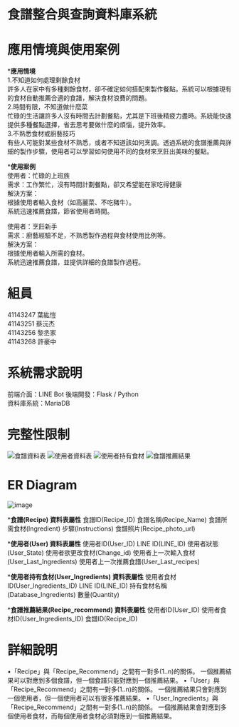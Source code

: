 # 食譜整合與查詢資料庫系統

# 應用情境與使用案例
***應用情境**  
1.不知道如何處理剩餘食材   
許多人在家中有多種剩餘食材，卻不確定如何搭配來製作餐點。系統可以根據現有的食材自動推薦合適的食譜，解決食材浪費的問題。   
2.時間有限，不知道做什麼菜   
忙碌的生活讓許多人沒有時間去計劃餐點，尤其是下班後精疲力盡時。系統能快速提供多種餐點選擇，省去思考要做什麼的煩惱，提升效率。   
3.不熟悉食材或廚藝技巧   
有些人可能對某些食材不熟悉，或者不知道該如何烹調。透過系統的食譜推薦與詳細的製作步驟，使用者可以學習如何使用不同的食材來烹飪出美味的餐點。   


***使用案例**  
使用者：忙碌的上班族  
需求：工作繁忙，沒有時間計劃餐點，卻又希望能在家吃得健康    
解決方案：  
根據使用者輸入食材（如高麗菜、不吃豬牛）。  
系統迅速推薦食譜，節省使用者時間。  
  
使用者：烹飪新手  
需求：廚藝經驗不足，不熟悉製作過程與食材使用比例等。    
解決方案：  
根據使用者輸入所需的食材。  
系統迅速推薦食譜，並提供詳細的食譜製作過程。  

# 組員
41143247  葉紘愷  
41143251  蔡沅杰  
41143256  黎丞家  
41143268  許豪中

# 系統需求說明  
前端介面：LINE Bot​
後端開發：Flask / Python  
資料庫系統：MariaDB  

# 完整性限制
![食譜資料表](https://github.com/user-attachments/assets/38f2c7fe-3705-41ea-b03b-f6bb7bbac7a4)
![使用者資料表](https://github.com/user-attachments/assets/a9d35ad9-666f-497f-bd5b-52fbe733484e)
![使用者持有食材](https://github.com/user-attachments/assets/66e01658-aace-4215-9def-256a1341ab38)
![食譜推薦結果](https://github.com/user-attachments/assets/5f6f98be-8d65-4d67-b35b-9d807eafb670)

# ER Diagram
![image](https://github.com/user-attachments/assets/73ce79ed-2156-4b2a-bcff-ba7195cc0f08)

***食譜(Recipe) 資料表屬性**
食譜ID(Recipe_ID)
食譜名稱(Recipe_Name)
食譜所需食材(Ingredient)
步驟(Instructions)
食譜照片(Recipe_photo_url)

***使用者(User) 資料表屬性**
使用者ID(User_ID)
LINE ID(LINE_ID)
使用者狀態(User_State)
使用者欲更改食材(Change_id)
使用者上一次輸入食材(User_Last_Ingredients)
使用者上一次推薦食譜(User_Last_recipes)

***使用者持有食材(User_Ingredients) 資料表屬性**
使用者食材ID(User_Ingredients_ID)
LINE ID(LINE_ID)
持有食材名稱(Database_Ingredients)
數量(Quantity)


***食譜推薦結果(Recipe_recommend) 資料表屬性**
使用者ID(User_ID)
使用者食材ID(User_Ingredients_ID)
食譜ID(Recipe_ID)

# 詳細說明
•「Recipe」與「Recipe_Recommend」之間有一對多(1..n)的關係。
一個推薦結果可以對應到多個食譜，但一個食譜只能對應到一個推薦結果。
•「User」與「Recipe_Recommend」之間有一對多(1..n)的關係。
一個推薦結果只會對應到一個使用者，但一個使用者可以有很多推薦結果。
•「User_Ingredients」與「Recipe_Recommend」之間有一對多(1..n)的關係。
一個推薦結果會對應到多個使用者食材，而每個使用者食材必須對應到一個推薦結果。
